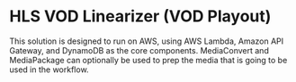 # HLS VOD Linearizer (VOD Playout)
This solution is designed to run on AWS, using AWS Lambda, Amazon API Gateway, and DynamoDB as the core components. MediaConvert and MediaPackage can optionally be used to prep the media that is going to be used in the workflow.
